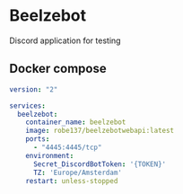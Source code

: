 # Beelzebot
Discord application for testing


## Docker compose
```yaml
version: "2"

services:
  beelzebot:
    container_name: beelzebot
    image: robe137/beelzebotwebapi:latest
    ports:
      - "4445:4445/tcp" 
    environment:
      Secret_DiscordBotToken: '{TOKEN}'
      TZ: 'Europe/Amsterdam'
    restart: unless-stopped
```
